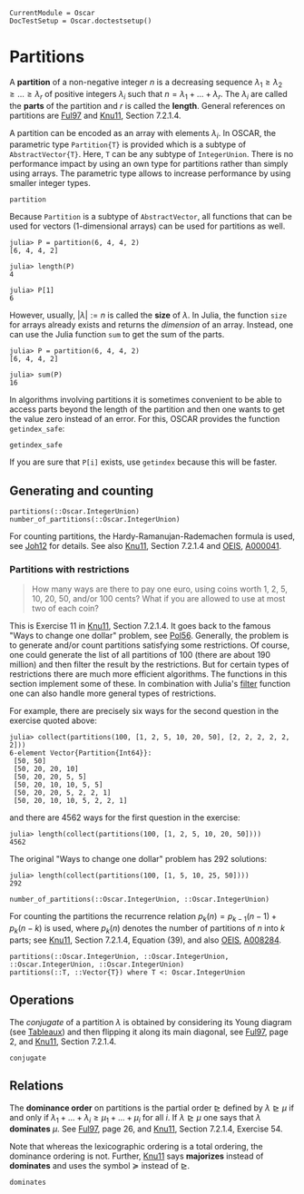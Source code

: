 ```@meta
CurrentModule = Oscar
DocTestSetup = Oscar.doctestsetup()
```

# Partitions

A **partition** of a non-negative integer $n$ is a decreasing sequence $\lambda_1 \geq \lambda_2\geq \dots \geq \lambda_r$ of positive integers $\lambda_i$ such that $n = \lambda_1 + \dots + \lambda_r$.
The $\lambda_i$ are called the **parts** of the partition and $r$ is called the **length**.
General references on partitions are [Ful97](@cite) and [Knu11](@cite), Section 7.2.1.4.

A partition can be encoded as an array with elements $\lambda_i$.
In OSCAR, the parametric type `Partition{T}` is provided which is a subtype of `AbstractVector{T}`.
Here, `T` can be any subtype of `IntegerUnion`.
There is no performance impact by using an own type for partitions rather than simply using arrays.
The parametric type allows to increase performance by using smaller integer types.

```@docs
partition
```
Because `Partition` is a subtype of `AbstractVector`, all functions that can be used for vectors (1-dimensional arrays) can be used for partitions as well.
```jldoctest
julia> P = partition(6, 4, 4, 2)
[6, 4, 4, 2]

julia> length(P)
4

julia> P[1]
6
```
However, usually, $|\lambda| := n$ is called the **size** of $\lambda$.
In Julia, the function `size` for arrays already exists and returns the *dimension* of an array.
Instead, one can use the Julia function `sum` to get the sum of the parts.
```jldoctest
julia> P = partition(6, 4, 4, 2)
[6, 4, 4, 2]

julia> sum(P)
16
```

In algorithms involving partitions it is sometimes convenient to be able to access parts
beyond the length of the partition and then one wants to get the value zero instead of an
error. For this, OSCAR provides the function `getindex_safe`:
```@docs
getindex_safe
```
If you are sure that `P[i]` exists, use `getindex` because this will be faster.

## Generating and counting

```@docs
partitions(::Oscar.IntegerUnion)
number_of_partitions(::Oscar.IntegerUnion)
```
For counting partitions, the Hardy-Ramanujan-Rademachen formula is used, see [Joh12](@cite) for details.
See also [Knu11](@cite), Section 7.2.1.4 and [OEIS](@cite), [A000041](https://oeis.org/A000041).

### Partitions with restrictions
> How many ways are there to pay one euro, using coins worth 1, 2, 5, 10, 20, 50, and/or 100
> cents? What if you are allowed to use at most two of each coin?

This is Exercise 11 in [Knu11](@cite), Section 7.2.1.4. It goes back to the famous
"Ways to change one dollar" problem, see [Pol56](@cite). Generally, the problem is to
generate and/or count partitions satisfying some restrictions. Of course, one could generate
the list of all partitions of 100 (there are about 190 million) and then filter the result
by the restrictions. But for certain types of restrictions there are much more efficient
algorithms. The functions in this section implement some of these. In combination with
Julia's [filter](https://docs.julialang.org/en/v1/base/collections/#Base.filter) function
one can also handle more general types of restrictions.

For example, there are precisely six ways for the second question in the exercise quoted
above:
```jldoctest
julia> collect(partitions(100, [1, 2, 5, 10, 20, 50], [2, 2, 2, 2, 2, 2]))
6-element Vector{Partition{Int64}}:
 [50, 50]
 [50, 20, 20, 10]
 [50, 20, 20, 5, 5]
 [50, 20, 10, 10, 5, 5]
 [50, 20, 20, 5, 2, 2, 1]
 [50, 20, 10, 10, 5, 2, 2, 1]
```
and there are 4562 ways for the first question in the exercise:
```jldoctest
julia> length(collect(partitions(100, [1, 2, 5, 10, 20, 50])))
4562
```
The original "Ways to change one dollar" problem has 292 solutions:
```jldoctest
julia> length(collect(partitions(100, [1, 5, 10, 25, 50])))
292
```
```@docs
number_of_partitions(::Oscar.IntegerUnion, ::Oscar.IntegerUnion)
```
For counting the partitions the recurrence relation $p_k(n) = p_{k - 1}(n - 1) + p_k(n - k)$ is used, where $p_k(n)$ denotes the number of partitions of $n$ into $k$ parts; see [Knu11](@cite), Section
7.2.1.4, Equation (39), and also [OEIS](@cite), [A008284](https://oeis.org/A008284).

```@docs
partitions(::Oscar.IntegerUnion, ::Oscar.IntegerUnion, ::Oscar.IntegerUnion, ::Oscar.IntegerUnion)
partitions(::T, ::Vector{T}) where T <: Oscar.IntegerUnion
```

## Operations

The *conjugate* of a partition $\lambda$ is obtained by considering its Young diagram
(see [Tableaux](@ref)) and then flipping it along its main diagonal, see [Ful97](@cite), page 2, and [Knu11](@cite), Section 7.2.1.4.
```@docs
conjugate
```

## Relations

The **dominance order** on partitions is the partial order $\trianglerighteq$ defined by $\lambda \trianglerighteq\mu$ if and only if $\lambda_1 + \dots + \lambda_i \geq \mu_1 + \dots + \mu_i$ for all $i$.
If $\lambda\trianglerighteq\mu$ one says that $\lambda$ **dominates** $\mu$.
See [Ful97](@cite), page 26, and [Knu11](@cite), Section 7.2.1.4, Exercise 54.

Note that whereas the lexicographic ordering is a total ordering, the dominance ordering is not.
Further, [Knu11](@cite) says **majorizes** instead of **dominates** and uses the symbol $\succeq$ instead of $\trianglerighteq$.
```@docs
dominates
```
